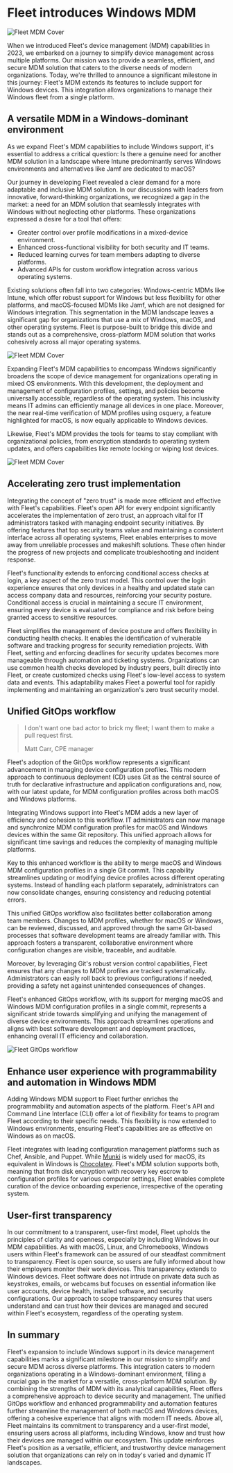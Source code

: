 # Fleet introduces Windows MDM 

![Fleet MDM Cover](../website/assets/images/articles/fleet-win-mdm-launch-cover-800x450@2x.png)

When we introduced Fleet's device management (MDM) capabilities in 2023, we embarked on a journey to simplify device management across multiple platforms. Our mission was to provide a seamless, efficient, and secure MDM solution that caters to the diverse needs of modern organizations. Today, we're thrilled to announce a significant milestone in this journey: Fleet's MDM extends its features to include support for Windows devices. This integration allows organizations to manage their Windows fleet from a single platform.




## A versatile MDM in a Windows-dominant environment


As we expand Fleet's MDM capabilities to include Windows support, it's essential to address a critical question: Is there a genuine need for another MDM solution in a landscape where Intune predominantly serves Windows environments and alternatives like Jamf are dedicated to macOS?


Our journey in developing Fleet revealed a clear demand for a more adaptable and inclusive MDM solution. In our discussions with leaders from innovative, forward-thinking organizations, we recognized a gap in the market: a need for an MDM solution that seamlessly integrates with Windows without neglecting other platforms. These organizations expressed a desire for a tool that offers:




* Greater control over profile modifications in a mixed-device environment.
* Enhanced cross-functional visibility for both security and IT teams.
* Reduced learning curves for team members adapting to diverse platforms.
* Advanced APIs for custom workflow integration across various operating systems.


Existing solutions often fall into two categories: Windows-centric MDMs like Intune, which offer robust support for Windows but less flexibility for other platforms, and macOS-focused MDMs like Jamf, which are not designed for Windows integration. This segmentation in the MDM landscape leaves a significant gap for organizations that use a mix of Windows, macOS, and other operating systems. Fleet is purpose-built to bridge this divide and stands out as a comprehensive, cross-platform MDM solution that works cohesively across all major operating systems.

![Fleet MDM Cover](../website/assets/images/articles/fleet-windows-mdm-launch-os-settings-800x640@2x.png)


Expanding Fleet's MDM capabilities to encompass Windows significantly broadens the scope of device management for organizations operating in mixed OS environments. With this development, the deployment and management of configuration profiles, settings, and policies become universally accessible, regardless of the operating system. This inclusivity means IT admins can efficiently manage all devices in one place. Moreover, the near real-time verification of MDM profiles using osquery, a feature highlighted for macOS, is now equally applicable to Windows devices.


Likewise, Fleet's MDM provides the tools for teams to stay compliant with organizational policies, from encryption standards to operating system updates, and offers capabilities like remote locking or wiping lost devices.

 
![Fleet MDM Cover](../website/assets/images/articles/fleet-windows-mdm-launch-disk-encryption-800x640@2x.png)



## Accelerating zero trust implementation


Integrating the concept of "zero trust" is made more efficient and effective with Fleet's capabilities. Fleet's open API for every endpoint significantly accelerates the implementation of zero trust, an approach vital for IT administrators tasked with managing endpoint security initiatives. By offering features that top security teams value and maintaining a consistent interface across all operating systems, Fleet enables enterprises to move away from unreliable processes and makeshift solutions. These often hinder the progress of new projects and complicate troubleshooting and incident response.


Fleet's functionality extends to enforcing conditional access checks at login, a key aspect of the zero trust model. This control over the login experience ensures that only devices in a healthy and updated state can access company data and resources, reinforcing your security posture. Conditional access is crucial in maintaining a secure IT environment, ensuring every device is evaluated for compliance and risk before being granted access to sensitive resources.


Fleet simplifies the management of device posture and offers flexibility in conducting health checks. It enables the identification of vulnerable software and tracking progress for security remediation projects. With Fleet, setting and enforcing deadlines for security updates becomes more manageable through automation and ticketing systems. Organizations can use common health checks developed by industry peers, built directly into Fleet, or create customized checks using Fleet's low-level access to system data and events. This adaptability makes Fleet a powerful tool for rapidly implementing and maintaining an organization's zero trust security model.



## Unified GitOps workflow


<blockquote purpose="quote">
I don't want one bad actor to brick my fleet; I want them to make a pull request first.

Matt Carr, CPE manager
</blockquote>

Fleet's adoption of the GitOps workflow represents a significant advancement in managing device configuration profiles. This modern approach to continuous deployment (CD) uses Git as the central source of truth for declarative infrastructure and application configurations and, now, with our latest update, for MDM configuration profiles across both macOS and Windows platforms.


Integrating Windows support into Fleet's MDM adds a new layer of efficiency and cohesion to this workflow. IT administrators can now manage and synchronize MDM configuration profiles for macOS and Windows devices within the same Git repository. This unified approach allows for significant time savings and reduces the complexity of managing multiple platforms.


Key to this enhanced workflow is the ability to merge macOS and Windows MDM configuration profiles in a single Git commit. This capability streamlines updating or modifying device profiles across different operating systems. Instead of handling each platform separately, administrators can now consolidate changes, ensuring consistency and reducing potential errors.


This unified GitOps workflow also facilitates better collaboration among team members. Changes to MDM profiles, whether for macOS or Windows, can be reviewed, discussed, and approved through the same Git-based processes that software development teams are already familiar with. This approach fosters a transparent, collaborative environment where configuration changes are visible, traceable, and auditable.


Moreover, by leveraging Git's robust version control capabilities, Fleet ensures that any changes to MDM profiles are tracked systematically. Administrators can easily roll back to previous configurations if needed, providing a safety net against unintended consequences of changes.


Fleet's enhanced GitOps workflow, with its support for merging macOS and Windows MDM configuration profiles in a single commit, represents a significant stride towards simplifying and unifying the management of diverse device environments. This approach streamlines operations and aligns with best software development and deployment practices, enhancing overall IT efficiency and collaboration.


![Fleet GitOps workflow](../website/assets/images/articles/fleet-windows-mdm-launch-gitops-flow-800x640@2x.png)

## Enhance user experience with programmability and automation in Windows MDM


Adding Windows MDM support to Fleet further enriches the programmability and automation aspects of the platform. Fleet's API and Command Line Interface (CLI) offer a lot of flexibility for teams to program Fleet according to their specific needs. This flexibility is now extended to Windows environments, ensuring Fleet's capabilities are as effective on Windows as on macOS.


Fleet integrates with leading configuration management platforms such as Chef, Ansible, and Puppet. While [Munki](https://github.com/munki/munki) is widely used for macOS, its equivalent in Windows is [Chocolatey](https://chocolatey.org/). Fleet's MDM solution supports both, meaning that from disk encryption with recovery key escrow to configuration profiles for various computer settings, Fleet enables complete curation of the device onboarding experience, irrespective of the operating system.



## User-first transparency


In our commitment to a transparent, user-first model, Fleet upholds the principles of clarity and openness, especially by including Windows in our MDM capabilities. As with macOS, Linux, and Chromebooks, Windows users within Fleet's framework can be assured of our steadfast commitment to transparency. Fleet is open source, so users are fully informed about how their employers monitor their work devices. This transparency extends to Windows devices. Fleet software does not intrude on private data such as keystrokes, emails, or webcams but focuses on essential information like user accounts, device health, installed software, and security configurations. Our approach to scope transparency ensures that users understand and can trust how their devices are managed and secured within Fleet's ecosystem, regardless of the operating system.




## In summary


Fleet's expansion to include Windows support in its device management capabilities marks a significant milestone in our mission to simplify and secure MDM across diverse platforms. This integration caters to modern organizations operating in a Windows-dominant environment, filling a crucial gap in the market for a versatile, cross-platform MDM solution. By combining the strengths of MDM with its analytical capabilities, Fleet offers a comprehensive approach to device security and management. The unified GitOps workflow and enhanced programmability and automation features further streamline the management of both macOS and Windows devices, offering a cohesive experience that aligns with modern IT needs. Above all, Fleet maintains its commitment to transparency and a user-first model, ensuring users across all platforms, including Windows, know and trust how their devices are managed within our ecosystem. This update reinforces Fleet's position as a versatile, efficient, and trustworthy device management solution that organizations can rely on in today's varied and dynamic IT landscapes.

<meta name="category" value="announcements">
<meta name="authorFullName" value="JD Strong">
<meta name="authorGitHubUsername" value="spokanemac">
<meta name="publishedOn" value="2024-01-24">
<meta name="articleTitle" value="Fleet introduces Windows MDM">
<meta name="articleImageUrl" value="../website/assets/images/articles/fleet-win-mdm-launch-cover-800x450@2x.png">
